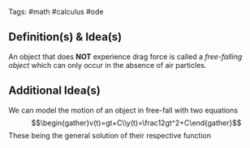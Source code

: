 Tags: #math #calculus #ode 
## Definition(s) & Idea(s)
An object that does **NOT** experience drag force is called a *free-falling object* which can only occur in the absence of air particles.
## Additional Idea(s)
We can model the motion of an object in free-fall with two equations$$\begin{gather}v(t)=gt+C\\y(t)=\frac12gt^2+C\end{gather}$$
These being the general solution of their respective function


